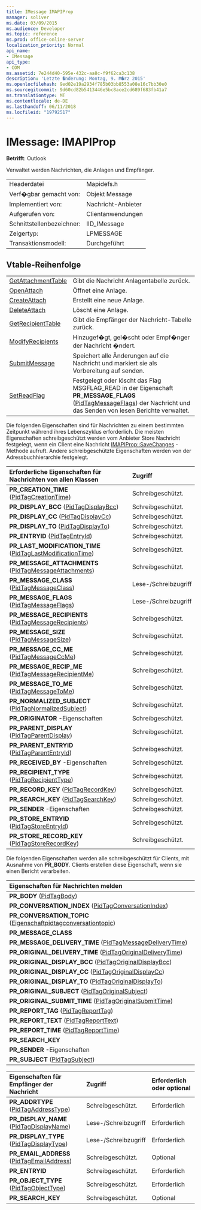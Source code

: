 ```yaml
---
title: IMessage IMAPIProp
manager: soliver
ms.date: 03/09/2015
ms.audience: Developer
ms.topic: reference
ms.prod: office-online-server
localization_priority: Normal
api_name:
- IMessage
api_type:
- COM
ms.assetid: 7e244d40-595e-432c-aa8c-f9f62ca3c138
description: 'Letzte �nderung: Montag, 9. M�rz 2015'
ms.openlocfilehash: 9ed02e19a2934f785b03bb8553a08e16c7bb30e0
ms.sourcegitcommit: 9d60cd82b5413446e5bc8ace2cd689f683fb41a7
ms.translationtype: MT
ms.contentlocale: de-DE
ms.lasthandoff: 06/11/2018
ms.locfileid: "19792517"
---
```

# <a name="imessage--imapiprop"></a>IMessage: IMAPIProp

  
  
**Betrifft**: Outlook 
  
Verwaltet werden Nachrichten, die Anlagen und Empfänger.
  
|||
|:-----|:-----|
|Headerdatei  <br/> |Mapidefs.h  <br/> |
|Verf�gbar gemacht von:  <br/> |Objekt Message  <br/> |
|Implementiert von:  <br/> |Nachricht-Anbieter  <br/> |
|Aufgerufen von:  <br/> |Clientanwendungen  <br/> |
|Schnittstellenbezeichner:  <br/> |IID_IMessage  <br/> |
|Zeigertyp:  <br/> |LPMESSAGE  <br/> |
|Transaktionsmodell:  <br/> |Durchgeführt  <br/> |
   
## <a name="vtable-order"></a>Vtable-Reihenfolge

|||
|:-----|:-----|
|[GetAttachmentTable](imessage-getattachmenttable.md) <br/> |Gibt die Nachricht Anlagentabelle zurück.  <br/> |
|[OpenAttach](imessage-openattach.md) <br/> |Öffnet eine Anlage.  <br/> |
|[CreateAttach](imessage-createattach.md) <br/> |Erstellt eine neue Anlage.  <br/> |
|[DeleteAttach](imessage-deleteattach.md) <br/> |Löscht eine Anlage.  <br/> |
|[GetRecipientTable](imessage-getrecipienttable.md) <br/> |Gibt die Empfänger der Nachricht-Tabelle zurück.  <br/> |
|[ModifyRecipients](imessage-modifyrecipients.md) <br/> |Hinzugef�gt, gel�scht oder Empf�nger der Nachricht �ndert.  <br/> |
|[SubmitMessage](imessage-submitmessage.md) <br/> |Speichert alle Änderungen auf die Nachricht und markiert sie als Vorbereitung auf senden.  <br/> |
|[SetReadFlag](imessage-setreadflag.md) <br/> |Festgelegt oder löscht das Flag MSGFLAG_READ in der Eigenschaft **PR_MESSAGE_FLAGS** ([PidTagMessageFlags](pidtagmessageflags-canonical-property.md)) der Nachricht und das Senden von lesen Berichte verwaltet.  <br/> |
   
Die folgenden Eigenschaften sind für Nachrichten zu einem bestimmten Zeitpunkt während ihres Lebenszyklus erforderlich. Die meisten Eigenschaften schreibgeschützt werden vom Anbieter Store Nachricht festgelegt, wenn ein Client eine Nachricht [IMAPIProp::SaveChanges](imapiprop-savechanges.md) -Methode aufruft. Andere schreibgeschützte Eigenschaften werden von der Adressbuchhierarchie festgelegt. 
  
|**Erforderliche Eigenschaften für Nachrichten von allen Klassen**|**Zugriff**|
|:-----|:-----|
|**PR_CREATION_TIME** ([PidTagCreationTime](pidtagcreationtime-canonical-property.md))  <br/> |Schreibgeschützt.  <br/> |
|**PR_DISPLAY_BCC** ([PidTagDisplayBcc](pidtagdisplaybcc-canonical-property.md))  <br/> |Schreibgeschützt.  <br/> |
|**PR_DISPLAY_CC** ([PidTagDisplayCc](pidtagdisplaycc-canonical-property.md))  <br/> |Schreibgeschützt.  <br/> |
|**PR_DISPLAY_TO** ([PidTagDisplayTo](pidtagdisplayto-canonical-property.md))  <br/> |Schreibgeschützt.  <br/> |
|**PR_ENTRYID** ([PidTagEntryId](pidtagentryid-canonical-property.md))  <br/> |Schreibgeschützt.  <br/> |
|**PR_LAST_MODIFICATION_TIME** ([PidTagLastModificationTime](pidtaglastmodificationtime-canonical-property.md))  <br/> |Schreibgeschützt.  <br/> |
|**PR_MESSAGE_ATTACHMENTS** ([PidTagMessageAttachments](pidtagmessageattachments-canonical-property.md))  <br/> |Schreibgeschützt.  <br/> |
|**PR_MESSAGE_CLASS** ([PidTagMessageClass](pidtagmessageclass-canonical-property.md))  <br/> |Lese-/Schreibzugriff  <br/> |
|**PR_MESSAGE_FLAGS** ([PidTagMessageFlags](pidtagmessageflags-canonical-property.md))  <br/> |Lese-/Schreibzugriff  <br/> |
|**PR_MESSAGE_RECIPIENTS** ([PidTagMessageRecipients](pidtagmessagerecipients-canonical-property.md))  <br/> |Schreibgeschützt.  <br/> |
|**PR_MESSAGE_SIZE** ([PidTagMessageSize](pidtagmessagesize-canonical-property.md))  <br/> |Schreibgeschützt.  <br/> |
|**PR_MESSAGE_CC_ME** ([PidTagMessageCcMe](pidtagmessageccme-canonical-property.md))  <br/> |Schreibgeschützt.  <br/> |
|**PR_MESSAGE_RECIP_ME** ([PidTagMessageRecipientMe](pidtagmessagerecipientme-canonical-property.md))  <br/> |Schreibgeschützt.  <br/> |
|**PR_MESSAGE_TO_ME** ([PidTagMessageToMe](pidtagmessagetome-canonical-property.md))  <br/> |Schreibgeschützt.  <br/> |
|**PR_NORMALIZED_SUBJECT** ([PidTagNormalizedSubject](pidtagnormalizedsubject-canonical-property.md))  <br/> |Schreibgeschützt.  <br/> |
|**PR_ORIGINATOR** -Eigenschaften  <br/> |Schreibgeschützt.  <br/> |
|**PR_PARENT_DISPLAY** ([PidTagParentDisplay](pidtagparentdisplay-canonical-property.md))  <br/> |Schreibgeschützt.  <br/> |
|**PR_PARENT_ENTRYID** ([PidTagParentEntryId](pidtagparententryid-canonical-property.md))  <br/> |Schreibgeschützt.  <br/> |
|**PR_RECEIVED_BY** -Eigenschaften  <br/> |Schreibgeschützt.  <br/> |
|**PR_RECIPIENT_TYPE** ([PidTagRecipientType](pidtagrecipienttype-canonical-property.md))  <br/> |Schreibgeschützt.  <br/> |
|**PR_RECORD_KEY** ([PidTagRecordKey](pidtagrecordkey-canonical-property.md))  <br/> |Schreibgeschützt.  <br/> |
|**PR_SEARCH_KEY** ([PidTagSearchKey](pidtagsearchkey-canonical-property.md))  <br/> |Schreibgeschützt.  <br/> |
|**PR_SENDER** -Eigenschaften  <br/> |Schreibgeschützt.  <br/> |
|**PR_STORE_ENTRYID** ([PidTagStoreEntryId](pidtagstoreentryid-canonical-property.md))  <br/> |Schreibgeschützt.  <br/> |
|**PR_STORE_RECORD_KEY** ([PidTagStoreRecordKey](pidtagstorerecordkey-canonical-property.md))  <br/> |Schreibgeschützt.  <br/> |
   
Die folgenden Eigenschaften werden alle schreibgeschützt für Clients, mit Ausnahme von **PR_BODY**. Clients erstellen diese Eigenschaft, wenn sie einen Bericht verarbeiten.
  
|**Eigenschaften für Nachrichten melden**|
|:-----|
|**PR_BODY** ([PidTagBody](pidtagbody-canonical-property.md))  <br/> |
|**PR_CONVERSATION_INDEX** ([PidTagConversationIndex](pidtagconversationindex-canonical-property.md))  <br/> |
|**PR_CONVERSATION_TOPIC** ([Eigenschaftpidtagconversationtopic](pidtagconversationtopic-canonical-property.md))  <br/> |
|**PR_MESSAGE_CLASS** <br/> |
|**PR_MESSAGE_DELIVERY_TIME** ([PidTagMessageDeliveryTime](pidtagmessagedeliverytime-canonical-property.md))  <br/> |
|**PR_ORIGINAL_DELIVERY_TIME** ([PidTagOriginalDeliveryTime](pidtagoriginaldeliverytime-canonical-property.md))  <br/> |
|**PR_ORIGINAL_DISPLAY_BCC** ([PidTagOriginalDisplayBcc](pidtagoriginaldisplaybcc-canonical-property.md))  <br/> |
|**PR_ORIGINAL_DISPLAY_CC** ([PidTagOriginalDisplayCc](pidtagoriginaldisplaycc-canonical-property.md))  <br/> |
|**PR_ORIGINAL_DISPLAY_TO** ([PidTagOriginalDisplayTo](pidtagoriginaldisplayto-canonical-property.md))  <br/> |
|**PR_ORIGINAL_SUBJECT** ([PidTagOriginalSubject](pidtagoriginalsubject-canonical-property.md))  <br/> |
|**PR_ORIGINAL_SUBMIT_TIME** ([PidTagOriginalSubmitTime](pidtagoriginalsubmittime-canonical-property.md))  <br/> |
|**PR_REPORT_TAG** ([PidTagReportTag](pidtagreporttag-canonical-property.md))  <br/> |
|**PR_REPORT_TEXT** ([PidTagReportText](pidtagreporttext-canonical-property.md))  <br/> |
|**PR_REPORT_TIME** ([PidTagReportTime](pidtagreporttime-canonical-property.md))  <br/> |
|**PR_SEARCH_KEY** <br/> |
|**PR_SENDER** -Eigenschaften  <br/> |
|**PR_SUBJECT** ([PidTagSubject](pidtagsubject-canonical-property.md))  <br/> |
   
|**Eigenschaften für Empfänger der Nachricht**|**Zugriff**|**Erforderlich oder optional**|
|:-----|:-----|:-----|
|**PR_ADDRTYPE** ([PidTagAddressType](pidtagaddresstype-canonical-property.md))  <br/> |Schreibgeschützt.  <br/> |Erforderlich  <br/> |
|**PR_DISPLAY_NAME** ([PidTagDisplayName](pidtagdisplayname-canonical-property.md))  <br/> |Lese-/Schreibzugriff  <br/> |Erforderlich  <br/> |
|**PR_DISPLAY_TYPE** ([PidTagDisplayType](pidtagdisplaytype-canonical-property.md))  <br/> |Lese-/Schreibzugriff  <br/> |Erforderlich  <br/> |
|**PR_EMAIL_ADDRESS** ([PidTagEmailAddress](pidtagemailaddress-canonical-property.md))  <br/> |Schreibgeschützt.  <br/> |Optional  <br/> |
|**PR_ENTRYID** <br/> |Schreibgeschützt.  <br/> |Erforderlich  <br/> |
|**PR_OBJECT_TYPE** ([PidTagObjectType](pidtagobjecttype-canonical-property.md))  <br/> |Schreibgeschützt.  <br/> |Erforderlich  <br/> |
|**PR_SEARCH_KEY** <br/> |Schreibgeschützt.  <br/> |Optional  <br/> |
   

